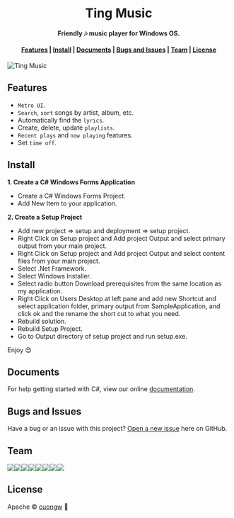 <h1 align="center">
  <br>Ting Music<br>
</h1>

<h4 align="center">
  Friendly 🎶 music player for Windows OS.
</h4> 

<div align="center">
  <h4>
    <a href="#features">Features</a> |
    <a href="#install">Install</a> |
    <a href="#documents">Documents</a> |
    <a href="#bugs-and-issues">Bugs and Issues</a> |
    <a href="#team">Team</a> |
    <a href="#license">License</a>
  </h4>
</div>

![Ting Music](https://user-images.githubusercontent.com/34389409/44379729-7e8dc180-a531-11e8-872b-f39f1767b3e3.png)


## Features

* `Metro UI`.
* `Search`, `sort` songs by artist, album, etc.
* Automatically find the `lyrics`.
* Create, delete, update `playlists`.
* `Recent plays` and `now playing` features.
* Set `time off`.

## Install

**1. Create a C# Windows Forms Application**

* Create a C# Windows Forms Project.
* Add New Item to your application.


**2. Create a Setup Project**

* Add new project => setup and deployment => setup project.
* Right Click on Setup project and Add project Output and select primary output from your main project.
* Right Click on Setup project and Add project Output and select content files from your main project.
* Select .Net Framework.
* Select Windows Installer.
* Select radio button Download prerequisites from the same location as my application.
* Right Click on Users Desktop at left pane and add new Shortcut and select application folder, primary output from SampleApplication, and click ok and the rename the short cut to what you need.
* Rebuild solution.
* Rebuild Setup Project.
* Go to Output directory of setup project and run setup.exe.

Enjoy 😍

## Documents

For help getting started with C#, view our online [documentation](https://docs.microsoft.com/en-us/dotnet/csharp/).

## Bugs and Issues

Have a bug or an issue with this project? [Open a new issue](https://github.com/cuongw/ting-music/issues) here on GitHub.
## Team

[![](https://sourcerer.io/fame/tvc12/uiters/ting-music/images/0)](https://sourcerer.io/fame/tvc12/uiters/ting-music/links/0)[![](https://sourcerer.io/fame/tvc12/uiters/ting-music/images/1)](https://sourcerer.io/fame/tvc12/uiters/ting-music/links/1)[![](https://sourcerer.io/fame/tvc12/uiters/ting-music/images/2)](https://sourcerer.io/fame/tvc12/uiters/ting-music/links/2)[![](https://sourcerer.io/fame/tvc12/uiters/ting-music/images/3)](https://sourcerer.io/fame/tvc12/uiters/ting-music/links/3)[![](https://sourcerer.io/fame/tvc12/uiters/ting-music/images/4)](https://sourcerer.io/fame/tvc12/uiters/ting-music/links/4)[![](https://sourcerer.io/fame/tvc12/uiters/ting-music/images/5)](https://sourcerer.io/fame/tvc12/uiters/ting-music/links/5)[![](https://sourcerer.io/fame/tvc12/uiters/ting-music/images/6)](https://sourcerer.io/fame/tvc12/uiters/ting-music/links/6)[![](https://sourcerer.io/fame/tvc12/uiters/ting-music/images/7)](https://sourcerer.io/fame/tvc12/uiters/ting-music/links/7)

## License

Apache © [cuongw](https://github.com/cuongw) 🐢
